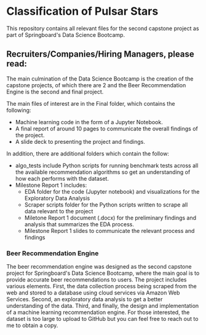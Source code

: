 # Classification of Pulsar Stars

This repository contains all relevant files for the second capstone project as part of Springboard's Data Science Bootcamp.

## Recruiters/Companies/Hiring Managers, please read:
The main culmination of the Data Science Bootcamp is the creation of the capstone projects, of which there are 2 and the Beer Recommendation Engine is the second and final project.

The main files of interest are in the Final folder, which contains the following:
* Machine learning code in the form of a Jupyter Notebook.
* A final report of around 10 pages to communicate the overall findings of the project.
* A slide deck to presenting the project and findings.

In addition, there are additional folders which contain the follow:
* algo_tests include Python scripts for running benchmark tests across all the available recommendation algorithms so get an understanding of how each performs with the dataset.
* Milestone Report 1 includes:
  * EDA folder for the code (Jupyter notebook) and visualizations for the Exploratory Data Analysis
  * Scraper scripts folder for the Python scripts written to scrape all data relevant to the project
  * Miletone Report 1 document (.docx) for the preliminary findings and analysis that summarizes the EDA process.
  * Milestone Report 1 slides to communicate the relevant process and findings

### Beer Recommendation Engine
The beer recommendation engine was designed as the second capstone project for Springboard's Data Science Bootcamp, where the main goal is to provide accurate beer recommendations to users. The project includes various elements. First, the data collection process being scraped from the web and stored to a database using cloud services via Amazon Web Services. Second, an exploratory data analysis to get a better understanding of the data. Third, and finally, the design and implementation of a machine learning recommendation engine. For those interested, the dataset is too large to upload to GitHub but you can feel free to reach out to me to obtain a copy.
